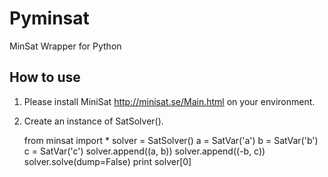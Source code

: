 Pyminsat
====================
MinSat Wrapper for Python

How to use
--------------------
1. Please install MiniSat <http://minisat.se/Main.html> on your environment.
2. Create an instance of SatSolver().

   from minsat import *
   solver = SatSolver()
   a = SatVar('a')
   b = SatVar('b')
   c = SatVar('c')
   solver.append((a, b))
   solver.append((-b, c))
   solver.solve(dump=False)
   print solver[0]

